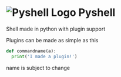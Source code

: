 # ![Pyshell Logo]() Pyshell
Shell made in python with plugin support

Plugins can be made as simple as this
```python
def commandname(a):
  print('I made a plugin!')
```

name is subject to change
